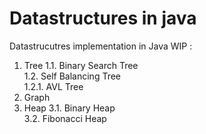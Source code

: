 # Datastructures in java
Datastrucutres implementation in Java
WIP : 
1. Tree
  1.1. Binary Search Tree </br>
  1.2. Self Balancing Tree </br>
    1.2.1. AVL Tree
2. Graph
3. Heap
  3.1. Binary Heap</br>
  3.2. Fibonacci Heap</br>
